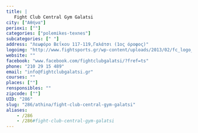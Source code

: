 ```yaml
---
title: |
   Fight Club Central Gym Galatsi
city: ["Αθήνα"]
perioxi: [""]
categories: ["polemikes-texnes"]
subcategories: [" "]
address: "Λεωφόρο Βεΐκου 117-119,Γαλάτσι (1ος όροφος)"
logoimg: "http://www.fightsports.gr/wp-content/uploads/2013/02/fc_logo_final2013.jpg"
website: ""
facebook: "www.facebook.com/fightclubgalatsi/?fref=ts"
phone: "210 29 15 489"
email: "info@fightclubgalatsi.gr"
courses: ""
places: [""]
rensponsibles: ""
zipcode: [""]
UID: "286"
slug: "286/athina/fight-club-central-gym-galatsi"
aliases:
    - /286
    - /286#fight-club-central-gym-galatsi
---
```


